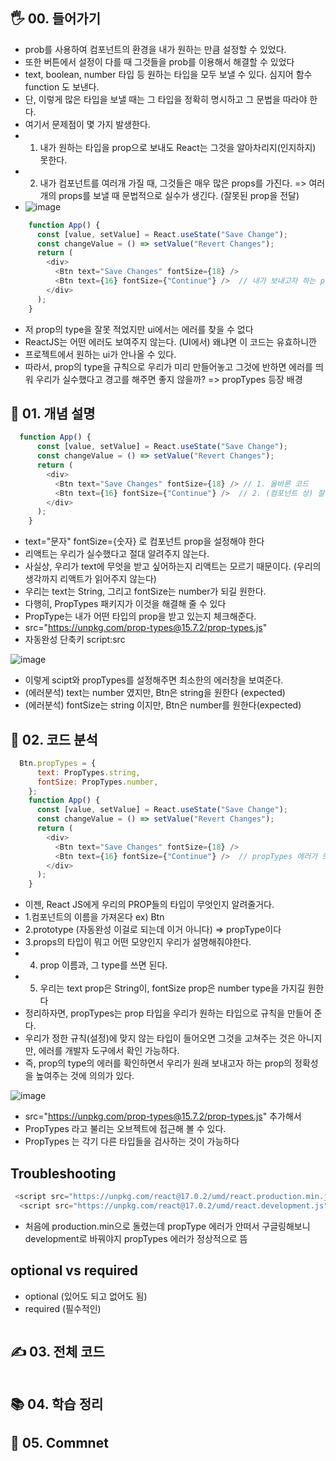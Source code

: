 ## 🖐 00. 들어가기
- prob를 사용하여 컴포넌트의 환경을 내가 원하는 만큼 설정할 수 있었다.
- 또한 버튼에서 설정이 다를 때 그것들을 prob를 이용해서 해결할 수 있었다
- text, boolean, number 타입 등 원하는 타입을 모두 보낼 수 있다. 심지어 함수 function 도 보낸다.
- 단, 이렇게 많은 타입을 보낼 때는 그 타입을 정확히 명시하고 그 문법을 따라야 한다.
- 여기서 문제점이 몇 가지 발생한다.
- 1. 내가 원하는 타입을 prop으로 보내도 React는 그것을 알아차리지(인지하지) 못한다.
- 2. 내가 컴포넌트를 여러개 가질 때, 그것들은 매우 많은 props를 가진다. => 여러개의 props를 보낼 때 문법적으로 실수가 생긴다. (잘못된 prop을 전달)
- ![image](https://user-images.githubusercontent.com/86208370/177012202-bf07f8a2-4879-4f0f-9946-e71700811968.png)

```js
    function App() {
      const [value, setValue] = React.useState("Save Change");
      const changeValue = () => setValue("Revert Changes");
      return (
        <div>
          <Btn text="Save Changes" fontSize={18} />
          <Btn text={16} fontSize={"Continue"} />  // 내가 보내고자 하는 prop의 type을 팀원이 잘못 적었지만
        </div>
      );
    }
```
- 저 prop의 type을 잘못 적었지만 ui에서는 에러를 찾을 수 없다
- ReactJS는 어떤 에러도 보여주지 않는다. (UI에서) 왜냐면 이 코드는 유효하니깐
- 프로젝트에서 원하는 ui가 안나올 수 있다.
- 따라서, prop의 type을 규칙으로 우리가 미리 만들어놓고 그것에 반하면 에러를 띄워 우리가 실수했다고 경고를 해주면 좋지 않을까? => propTypes 등장 배경
 
## 📌 01. 개념 설명
```js
  function App() {
      const [value, setValue] = React.useState("Save Change");
      const changeValue = () => setValue("Revert Changes");
      return (
        <div> 
          <Btn text="Save Changes" fontSize={18} /> // 1. 올바른 코드
          <Btn text={16} fontSize={"Continue"} />  // 2. (컴포넌트 상) 잘못된 코드
        </div>
      );
    }
```
- text="문자" fontSize={숫자}  로 컴포넌트 prop을 설정해야 한다
- 리액트는 우리가 실수했다고 절대 알려주지 않는다.
- 사실상, 우리가 text에 무엇을 받고 싶어하는지 리액트는 모르기 때문이다. (우리의 생각까지 리액트가 읽어주지 않는다)
- 우리는 text는 String, 그리고 fontSize는 number가 되길 원한다.
- 다행히, PropTypes 패키지가 이것을 해결해 줄 수 있다
- PropType는 내가 어떤 타입의 prop을 받고 있는지 체크해준다.
- src="https://unpkg.com/prop-types@15.7.2/prop-types.js"
- 자동완성 단축키 script:src

![image](https://user-images.githubusercontent.com/86208370/177011990-19362c6a-1f91-4b2a-a156-4536049ff035.png)
- 이렇게 scipt와 propTypes를 설정해주면 최소한의 에러창을 보여준다.
- (에러분석) text는 number 였지만, Btn은 string을 원한다 (expected)
- (에러분석) fontSize는 string 이지만, Btn은 number를 원한다(expected)

## 🍳 02. 코드 분석
```js
  Btn.propTypes = {
      text: PropTypes.string,
      fontSize: PropTypes.number,
    };
    function App() {
      const [value, setValue] = React.useState("Save Change");
      const changeValue = () => setValue("Revert Changes");
      return (
        <div>
          <Btn text="Save Changes" fontSize={18} />
          <Btn text={16} fontSize={"Continue"} />  // propTypes 에러가 뜨는 이유
        </div>
      );
    }
```
- 이젠, React JS에게 우리의 PROP들의 타입이 무엇인지 알려줄거다.
- 1.컴포넌트의 이름을 가져온다 ex) Btn
- 2.prototype (자동완성 이걸로 되는데 이거 아니다) => propType이다
- 3.props의 타입이 뭐고 어떤 모양인지 우리가 설명해줘야한다.
- 4. prop 이름과, 그 type를 쓰면 된다.
- 5. 우리는 text prop은 String이, fontSize prop은 number type을 가지길 원한다
- 정리하자면, propTypes는 prop 타입을 우리가 원하는 타입으로 규칙을 만들어 준다. 
- 우리가 정한 규칙(설정)에 맞지 않는 타입이 들어오면 그것을 고쳐주는 것은 아니지만, 에러를 개발자 도구에서 확인 가능하다.
- 즉, prop의 type의 에러를 확인하면서 우리가 원래 보내고자 하는 prop의 정확성을 높여주는 것에 의의가 있다.

![image](https://user-images.githubusercontent.com/86208370/177011132-88737df1-6825-4bca-9508-c9645fcade32.png)
- src="https://unpkg.com/prop-types@15.7.2/prop-types.js" 추가해서
- PropTypes 라고 불리는 오브젝트에 접근해 볼 수 있다.
- PropTypes 는 각기 다른 타입들을 검사하는 것이 가능하다

## Troubleshooting
```js
 <script src="https://unpkg.com/react@17.0.2/umd/react.production.min.js"></script> // 처음 코드
  <script src="https://unpkg.com/react@17.0.2/umd/react.development.js"></script> // 비꾼 코드
```
- 처음에 production.min으로 돌렸는데 propType 에러가 안떠서 구글링해보니 development로 바꿔야지 propTypes 에러가 정상적으로 뜸

## optional vs required
- optional (있어도 되고 없어도 됨)
- required (필수적인)

```js

```
## ✍ 03. 전체 코드
```js

```
## 📚 04. 학습 정리

## 🤔 05. Commnet 
